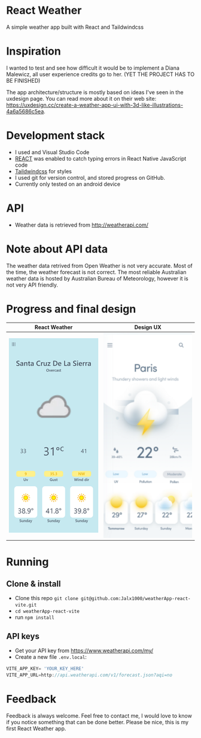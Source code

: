 # React Weather 
A simple weather app built with React and Taildwindcss

# Inspiration
I wanted to test and see how difficult it would be to implement a Diana Malewicz, all user experience credits go to her.
(YET THE PROJECT HAS TO BE FINISHED)

The app architecture/structure is mostly based on ideas I've seen in the uxdesign page. You can read more about it on their web site: https://uxdesign.cc/create-a-weather-app-ui-with-3d-like-illustrations-4a6a5686c5ea.  

# Development stack
+ I used and Visual Studio Code
+ [REACT](http://reactjs.org/) was enabled to catch typing errors in React Native JavaScript code
+ [Taildwindcss](https://tailwindcss.com/) for styles 
+ I used git for version control, and stored progress on GitHub.
+ Currently only tested on an android device

# API
+ Weather data is retrieved from http://weatherapi.com/

# Note about API data
The weather data retrived from Open Weather is not very accurate. Most of the time, the weather forecast is not correct.
The most reliable Australian weather data is hosted by Australian Bureau of Meteorology, however it is not very API friendly.  


# Progress and final design  

 React Weather | Design UX
-------------- | --------------
<img src="src/assets/iPhoneX.png" width="300"> | <img src="src/assets/Designux.png" width="300">

# Running

## Clone & install

+ Clone this repo `git clone git@github.com:Jalx1000/weatherApp-react-vite.git`
+ `cd weatherApp-react-vite`
+ run `npm install`

## API keys
+ Get your API key from https://www.weatherapi.com/my/
+ Create a new file `.env.local`:
```jsx
VITE_APP_KEY= 'YOUR_KEY_HERE'
VITE_APP_URL=http://api.weatherapi.com/v1/forecast.json?aqi=no
```
# Feedback

Feedback is always welcome. Feel free to contact me, I would love to know if you notice something that can be done better. Please be nice, this is my first React Weather app.